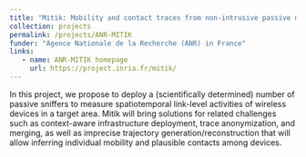 ```yaml
---
title: "Mitik: Mobility and contact traces from non-intrusive passive measurements"
collection: projects
permalink: /projects/ANR-MITIK
funder: "Agence Nationale de la Recherche (ANR) in France"
links:
   - name: ANR-MITIK homepage
     url: https://project.inria.fr/mitik/
---
```


In this project, we propose to deploy a (scientifically determined) number of passive sniffers to measure spatiotemporal link-level activities of wireless devices in a target area. Mitik will bring solutions for related challenges such as context-aware infrastructure deployment, trace anonymization, and merging, as well as imprecise trajectory generation/reconstruction that will allow inferring individual mobility and plausible contacts among devices.
